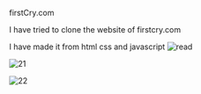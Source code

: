 firstCry.com

I have tried to clone the website of firstcry.com

I have made it from html css and javascript
![read](https://user-images.githubusercontent.com/118505620/213979757-876edb45-390c-4883-9d0d-cf465eb722dd.png)


![21](https://user-images.githubusercontent.com/118505620/213980083-51682c48-12c4-4a94-ba75-2dff41b37c39.png)





![22](https://user-images.githubusercontent.com/118505620/213980218-423627bc-350a-4f71-bf79-3c7e2151dd68.png)




